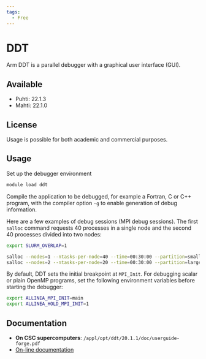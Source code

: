 ```yaml
---
tags:
  - Free
---
```


# DDT

Arm DDT is a parallel debugger with a graphical user interface (GUI).

## Available

* Puhti: 22.1.3
* Mahti: 22.1.0

## License

Usage is possible for both academic and commercial purposes.

## Usage

Set up the debugger environment

```bash
module load ddt
```

Compile the application to be debugged, for example a Fortran, C or C++
program, with the compiler option `-g` to enable generation of debug
information.

Here are a few examples of debug sessions (MPI debug sessions). The first
`salloc` command requests 40 processes in a single node and the second 40 processes divided
into two nodes:

```bash
export SLURM_OVERLAP=1

salloc --nodes=1 --ntasks-per-node=40 --time=00:30:00 --partition=small --account=<project_id> ddt srun ./debug_enabled_code
salloc --nodes=2 --ntasks-per-node=20 --time=00:30:00 --partition=large --account=<project_id> ddt srun ./debug_enabled_code
```

By default, DDT sets the initial breakpoint at `MPI_Init`. For debugging scalar or plain OpenMP
programs, set the following environment variables before starting the debugger:

```bash
export ALLINEA_MPI_INIT=main
export ALLINEA_HOLD_MPI_INIT=1
```

## Documentation

* **On CSC supercomputers**: `/appl/opt/ddt/20.1.1/doc/userguide-forge.pdf`
* [On-line documentation](https://developer.arm.com/docs/101136/latest/ddt)
